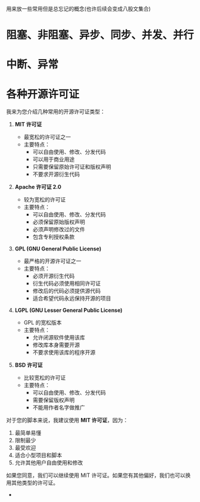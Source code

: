 

用来放一些常用但是总忘记的概念(也许后续会变成八股文集合)



# 阻塞、非阻塞、异步、同步、并发、并行





# 中断、异常







# 各种开源许可证

我来为您介绍几种常用的开源许可证类型：

1. **MIT 许可证**
   - 最宽松的许可证之一
   - 主要特点：
     - 可以自由使用、修改、分发代码
     - 可以用于商业用途
     - 只需要保留原始许可证和版权声明
     - 不要求开源衍生代码

2. **Apache 许可证 2.0**
   - 较为宽松的许可证
   - 主要特点：
     - 可以自由使用、修改、分发代码
     - 必须保留原始版权声明
     - 必须声明修改过的文件
     - 包含专利授权条款

3. **GPL (GNU General Public License)**
   - 最严格的开源许可证之一
   - 主要特点：
     - 必须开源衍生代码
     - 衍生代码必须使用相同许可证
     - 修改后的代码必须提供源代码
     - 适合希望代码永远保持开源的项目

4. **LGPL (GNU Lesser General Public License)**
   - GPL 的宽松版本
   - 主要特点：
     - 允许闭源软件使用该库
     - 修改库本身需要开源
     - 不要求使用该库的程序开源

5. **BSD 许可证**
   - 比较宽松的许可证
   - 主要特点：
     - 可以自由使用、修改、分发代码
     - 需要保留版权声明
     - 不能用作者名字做推广

对于您的脚本来说，我建议使用 **MIT 许可证**，因为：
1. 最简单易懂
2. 限制最少
3. 最受欢迎
4. 适合小型项目和脚本
5. 允许其他用户自由使用和修改

如果您同意，我们可以继续使用 MIT 许可证。如果您有其他偏好，我们也可以换用其他类型的许可证。









- 

